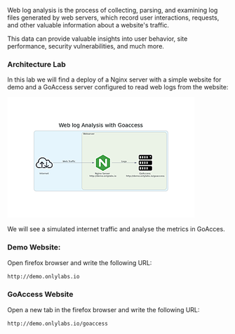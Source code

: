 Web log analysis is the process of collecting, parsing, and examining log files generated by web servers, which record user interactions, requests, and other valuable information about a website's traffic. 

This data can provide valuable insights into user behavior, site performance, security vulnerabilities, and much more. 

### Architecture Lab
In this lab we will find a deploy of a Nginx server with a simple website for demo and a GoAccess server configured to read web logs from the website:

![Diagram imagen](../../resources/diagram_small.png)

We will see a simulated internet traffic and analyse the metrics in GoAcces.

### Demo Website:

Open firefox browser and write the following URL:

```bash
http://demo.onlylabs.io 
```

### GoAccess Website

Open a new tab in the firefox browser  and write the following URL:

```bash
http://demo.onlylabs.io/goaccess
```